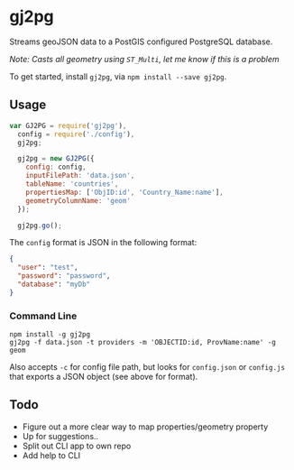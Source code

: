 # gj2pg

Streams geoJSON data to a PostGIS configured PostgreSQL database.

*Note: Casts all geometry using `ST_Multi`, let me know if this is a problem*

To get started, install `gj2pg`, via `npm install --save gj2pg`.

## Usage

```js
var GJ2PG = require('gj2pg'),
  config = require('./config'),
  gj2pg;

  gj2pg = new GJ2PG({
    config: config,
    inputFilePath: 'data.json',
    tableName: 'countries',
    propertiesMap: ['ObjID:id', 'Country_Name:name'],
    geometryColumnName: 'geom'
  });

  gj2pg.go();
```

The `config` format is JSON in the following format:

```json
{
  "user": "test",
  "password": "password",
  "database": "myDb"
}
```

### Command Line

```
npm install -g gj2pg
gj2pg -f data.json -t providers -m 'OBJECTID:id, ProvName:name' -g geom
```

Also accepts `-c` for config file path, but looks for `config.json` or `config.js` that exports a JSON object (see above for format).

## Todo

* Figure out a more clear way to map properties/geometry property
* Up for suggestions..
* Split out CLI app to own repo
* Add help to CLI
